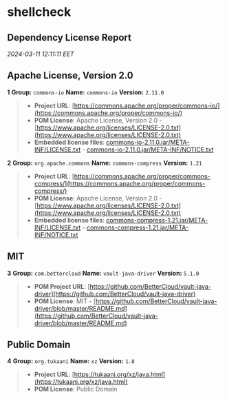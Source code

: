 
# shellcheck
## Dependency License Report
_2024-03-11 12:11:11 EET_
## Apache License, Version 2.0

**1** **Group:** `commons-io` **Name:** `commons-io` **Version:** `2.11.0` 
> - **Project URL**: [https://commons.apache.org/proper/commons-io/](https://commons.apache.org/proper/commons-io/)
> - **POM License**: Apache License, Version 2.0 - [https://www.apache.org/licenses/LICENSE-2.0.txt](https://www.apache.org/licenses/LICENSE-2.0.txt)
> - **Embedded license files**: [commons-io-2.11.0.jar/META-INF/LICENSE.txt](commons-io-2.11.0.jar/META-INF/LICENSE.txt) 
    - [commons-io-2.11.0.jar/META-INF/NOTICE.txt](commons-io-2.11.0.jar/META-INF/NOTICE.txt)

**2** **Group:** `org.apache.commons` **Name:** `commons-compress` **Version:** `1.21` 
> - **Project URL**: [https://commons.apache.org/proper/commons-compress/](https://commons.apache.org/proper/commons-compress/)
> - **POM License**: Apache License, Version 2.0 - [https://www.apache.org/licenses/LICENSE-2.0.txt](https://www.apache.org/licenses/LICENSE-2.0.txt)
> - **Embedded license files**: [commons-compress-1.21.jar/META-INF/LICENSE.txt](commons-compress-1.21.jar/META-INF/LICENSE.txt) 
    - [commons-compress-1.21.jar/META-INF/NOTICE.txt](commons-compress-1.21.jar/META-INF/NOTICE.txt)

## MIT

**3** **Group:** `com.bettercloud` **Name:** `vault-java-driver` **Version:** `5.1.0` 
> - **POM Project URL**: [https://github.com/BetterCloud/vault-java-driver](https://github.com/BetterCloud/vault-java-driver)
> - **POM License**: MIT - [https://github.com/BetterCloud/vault-java-driver/blob/master/README.md](https://github.com/BetterCloud/vault-java-driver/blob/master/README.md)

## Public Domain

**4** **Group:** `org.tukaani` **Name:** `xz` **Version:** `1.8` 
> - **Project URL**: [https://tukaani.org/xz/java.html](https://tukaani.org/xz/java.html)
> - **POM License**: Public Domain


